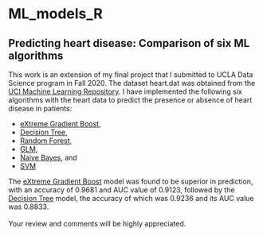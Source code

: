 # ML_models_R
## Predicting heart disease: Comparison of six ML algorithms<br />
This work is an extension of my final project that I submitted to UCLA Data Science program in Fall 2020. The dataset heart.dat was obtained from the [UCI Machine Learning Repository](https://archive.ics.uci.edu/ml/datasets/Statlog+%28Heart%29). I have implemented the following six algorithms with the heart data to predict the presence or absence of heart disease in patients:<br /> 
* [eXtreme Gradient Boost](https://github.com/tsegayeh/ml_models_in_R/blob/main/Part_2.1_Models_XGBoost.R),<br /> 
* [Decision Tree](https://github.com/tsegayeh/ml_models_in_R/blob/main/Part_2.2_DecisionTree.R), <br />
* [Random Forest](https://github.com/tsegayeh/ml_models_in_R/blob/main/Part_2.3_RandomF.R), <br />
* [GLM](https://github.com/tsegayeh/ml_models_in_R/blob/main/Part_2.4_GLM.R), <br />
* [Naive Bayes](https://github.com/tsegayeh/ml_models_in_R/blob/main/Part_2.4_NaiveB.R), and <br />
* [SVM](https://github.com/tsegayeh/ml_models_in_R/blob/main/Part_2.6_SVM.R) <br />

The [eXtreme Gradient Boost](https://github.com/tsegayeh/ml_models_in_R/blob/main/Part_2.1_Models_XGBoost.R) model was found to be superior in prediction, with an accuracy of 0.9681 and AUC value of 0.9123, followed by the [Decision Tree](https://github.com/tsegayeh/ml_models_in_R/blob/main/Part_2.2_DecisionTree.R) model, the accuracy of which was 0.9236 and its AUC value was 0.8833. <br /><br />
Your review and comments will be highly appreciated.<br />
